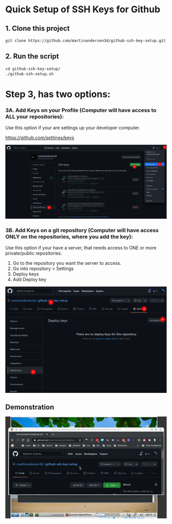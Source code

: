 # Quick Setup of SSH Keys for Github

## 1. Clone this project
```
git clone https://github.com/martinandersen3d/github-ssh-key-setup.git
```
## 2. Run the script
```
cd github-ssh-key-setup/
./github-ssh-setup.sh
```
# Step 3, has two options:
### 3A. Add Keys on your Profile (Computer will have access to ALL your repositories):
Use this option if your are settings up your developer computer.

https://github.com/settings/keys 

![alt](guide-profile-keys.png)


### 3B. Add Keys on a git repository (Computer will have access ONLY on the repositories, where you add the key):
Use this option if your have a server, that needs access to ONE or more private/public repositories.
1. Go to the repository you want the server to access.
2. Go into repository > Settings
3. Deploy keys 
4. Add Deploy key

![alt](guide-repo-keys.png)


## Demonstration
![alt](demo.gif)

